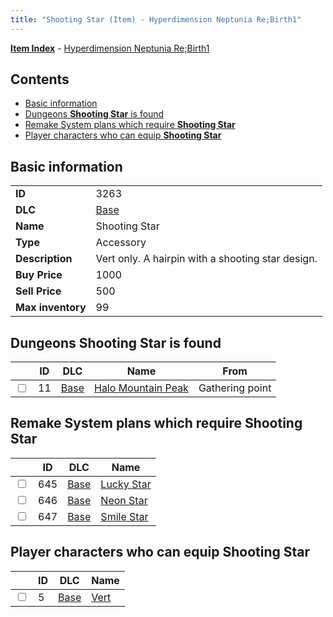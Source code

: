 ```yaml
---
title: "Shooting Star (Item) - Hyperdimension Neptunia Re;Birth1"
---
```


[**Item Index**](/neptunia/rb1/item/index.html) - [Hyperdimension Neptunia Re;Birth1](/neptunia/rb1)

## Contents

- [Basic information](#basic-information)
- [Dungeons **Shooting Star** is found](#dungeons-shooting-star-is-found)
- [Remake System plans which require **Shooting Star**](#remake-system-plans-which-require-shooting-star)
- [Player characters who can equip **Shooting Star**](#player-characters-who-can-equip-shooting-star)

## Basic information

|   |   |
| -- | -- |
| **ID** | 3263 |
| **DLC** | [Base](/neptunia/rb1/dlc/1-base.html) |
| **Name** | Shooting Star |
| **Type** | Accessory |
| **Description** | Vert only. A hairpin with a shooting star design. |
| **Buy Price** | 1000 |
| **Sell Price** | 500 |
| **Max inventory** | 99 |


## Dungeons **Shooting Star** is found

|    | ID | DLC | Name | From |
| -- | -- | --- | ---- | ---- |
| <input type="checkbox" id="rb1-dungeon-1-11" class="trackbox" /> | 11 | [Base](/neptunia/rb1/dlc/1-base.html) | [Halo Mountain Peak](/neptunia/rb1/dungeon/1-11-halo-mountain-peak.html) | Gathering point |


## Remake System plans which require **Shooting Star**

|    | ID | DLC | Name |
| -- | -- | --- | ---- |
| <input type="checkbox" id="rb1-quest-1-645" class="trackbox" /> | 645 | [Base](/neptunia/rb1/dlc/1-base.html) | [Lucky Star](/neptunia/rb1/quest/1-645-lucky-star.html) |
| <input type="checkbox" id="rb1-quest-1-646" class="trackbox" /> | 646 | [Base](/neptunia/rb1/dlc/1-base.html) | [Neon Star](/neptunia/rb1/quest/1-646-neon-star.html) |
| <input type="checkbox" id="rb1-quest-1-647" class="trackbox" /> | 647 | [Base](/neptunia/rb1/dlc/1-base.html) | [Smile Star](/neptunia/rb1/quest/1-647-smile-star.html) |


## Player characters who can equip **Shooting Star**

|    | ID | DLC | Name |
| -- | -- | --- | ---- |
| <input type="checkbox" id="rb1-player-1-5" class="trackbox" /> | 5 | [Base](/neptunia/rb1/dlc/1-base.html) | [Vert](/neptunia/rb1/player/1-5-vert.html) |
